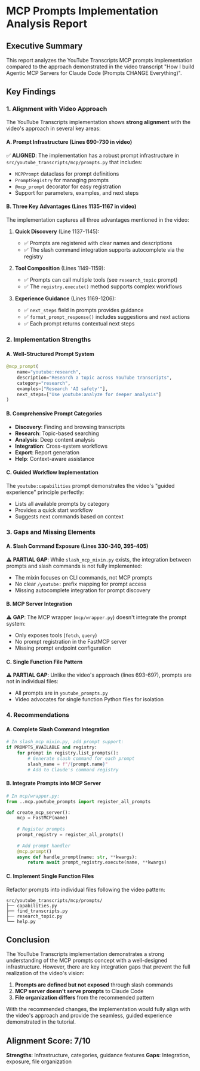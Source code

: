 # MCP Prompts Implementation Analysis Report

## Executive Summary

This report analyzes the YouTube Transcripts MCP prompts implementation compared to the approach demonstrated in the video transcript "How I build Agentic MCP Servers for Claude Code (Prompts CHANGE Everything)".

## Key Findings

### 1. Alignment with Video Approach

The YouTube Transcripts implementation shows **strong alignment** with the video's approach in several key areas:

#### A. Prompt Infrastructure (Lines 690-730 in video)
✅ **ALIGNED**: The implementation has a robust prompt infrastructure in `src/youtube_transcripts/mcp/prompts.py` that includes:
- `MCPPrompt` dataclass for prompt definitions
- `PromptRegistry` for managing prompts
- `@mcp_prompt` decorator for easy registration
- Support for parameters, examples, and next steps

#### B. Three Key Advantages (Lines 1135-1167 in video)
The implementation captures all three advantages mentioned in the video:

1. **Quick Discovery** (Line 1137-1145): 
   - ✅ Prompts are registered with clear names and descriptions
   - ✅ The slash command integration supports autocomplete via the registry

2. **Tool Composition** (Lines 1149-1159):
   - ✅ Prompts can call multiple tools (see `research_topic` prompt)
   - ✅ The `registry.execute()` method supports complex workflows

3. **Experience Guidance** (Lines 1169-1206):
   - ✅ `next_steps` field in prompts provides guidance
   - ✅ `format_prompt_response()` includes suggestions and next actions
   - ✅ Each prompt returns contextual next steps

### 2. Implementation Strengths

#### A. Well-Structured Prompt System
```python
@mcp_prompt(
    name="youtube:research",
    description="Research a topic across YouTube transcripts",
    category="research",
    examples=["Research 'AI safety'"],
    next_steps=["Use youtube:analyze for deeper analysis"]
)
```

#### B. Comprehensive Prompt Categories
- **Discovery**: Finding and browsing transcripts
- **Research**: Topic-based searching
- **Analysis**: Deep content analysis
- **Integration**: Cross-system workflows
- **Export**: Report generation
- **Help**: Context-aware assistance

#### C. Guided Workflow Implementation
The `youtube:capabilities` prompt demonstrates the video's "guided experience" principle perfectly:
- Lists all available prompts by category
- Provides a quick start workflow
- Suggests next commands based on context

### 3. Gaps and Missing Elements

#### A. Slash Command Exposure (Lines 330-340, 395-405)
⚠️ **PARTIAL GAP**: While `slash_mcp_mixin.py` exists, the integration between prompts and slash commands is not fully implemented:
- The mixin focuses on CLI commands, not MCP prompts
- No clear `/youtube:` prefix mapping for prompt access
- Missing autocomplete integration for prompt discovery

#### B. MCP Server Integration
⚠️ **GAP**: The MCP wrapper (`mcp/wrapper.py`) doesn't integrate the prompt system:
- Only exposes tools (`fetch`, `query`)
- No prompt registration in the FastMCP server
- Missing prompt endpoint configuration

#### C. Single Function File Pattern
⚠️ **PARTIAL GAP**: Unlike the video's approach (lines 693-697), prompts are not in individual files:
- All prompts are in `youtube_prompts.py`
- Video advocates for single function Python files for isolation

### 4. Recommendations

#### A. Complete Slash Command Integration
```python
# In slash_mcp_mixin.py, add prompt support:
if PROMPTS_AVAILABLE and registry:
    for prompt in registry.list_prompts():
        # Generate slash command for each prompt
        slash_name = f"/{prompt.name}"
        # Add to Claude's command registry
```

#### B. Integrate Prompts into MCP Server
```python
# In mcp/wrapper.py:
from ..mcp.youtube_prompts import register_all_prompts

def create_mcp_server():
    mcp = FastMCP(name)
    
    # Register prompts
    prompt_registry = register_all_prompts()
    
    # Add prompt handler
    @mcp.prompt()
    async def handle_prompt(name: str, **kwargs):
        return await prompt_registry.execute(name, **kwargs)
```

#### C. Implement Single Function Files
Refactor prompts into individual files following the video pattern:
```
src/youtube_transcripts/mcp/prompts/
├── capabilities.py
├── find_transcripts.py
├── research_topic.py
└── help.py
```

## Conclusion

The YouTube Transcripts implementation demonstrates a strong understanding of the MCP prompts concept with a well-designed infrastructure. However, there are key integration gaps that prevent the full realization of the video's vision:

1. **Prompts are defined but not exposed** through slash commands
2. **MCP server doesn't serve prompts** to Claude Code
3. **File organization differs** from the recommended pattern

With the recommended changes, the implementation would fully align with the video's approach and provide the seamless, guided experience demonstrated in the tutorial.

## Alignment Score: 7/10

**Strengths**: Infrastructure, categories, guidance features
**Gaps**: Integration, exposure, file organization